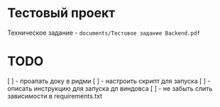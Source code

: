 # Тестовый проект

Техническое задание - `documents/Тестовое задание Backend.pdf`


# TODO

[ ] - проапать доку в ридми
[ ] - настроить скрипт для запуска
[ ] - описать инструкцию для запуска дл виндовса
[ ] - не забыть слить зависимости в requirements.txt
